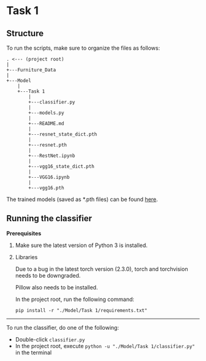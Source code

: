 # Task 1

## Structure

To run the scripts, make sure to organize the files as follows:

```
. <--- (project root)
|
+---Furniture_Data
|       
+---Model
    |
    +---Task 1
        |
        +---classifier.py
        |           
        +---models.py
        |           
        +---README.md
        | 
        +---resnet_state_dict.pth
        | 
        +---resnet.pth
        | 
        +---RestNet.ipynb
        | 
        +---vgg16_state_dict.pth
        | 
        +---VGG16.ipynb
        | 
        +---vgg16.pth
```

The trained models (saved as *.pth files) can be found [here](https://rmiteduau.sharepoint.com/:f:/s/COSC2753MachineLearning/EhceSkrgDOpPqfrDC7Yrsf8BO_xriQNQ4woqAIFDNy3S5A?e=kzoJPW).

## Running the classifier

**Prerequisites**

1. Make sure the latest version of Python 3 is installed.

2. Libraries

    Due to a bug in the latest torch version (2.3.0), torch and torchvision needs to be downgraded.
    
    Pillow also needs to be installed.
    
    In the project root, run the following command:
    
    `pip install -r "./Model/Task 1/requirements.txt"`

---

To run the classifier, do one of the following:

- Double-click `classifier.py`
- In the project root, execute `python -u "./Model/Task 1/classifier.py"` in the terminal
